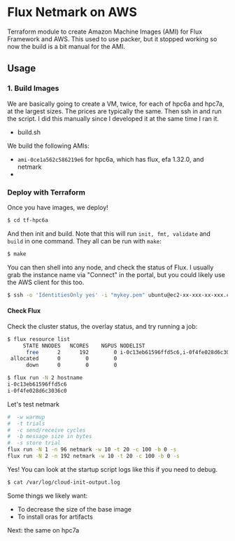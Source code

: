 # Flux Netmark on AWS

Terraform module to create Amazon Machine Images (AMI) for Flux Framework and AWS.
This used to use packer, but it stopped working so now the build is a bit manual for the AMI.

## Usage

### 1. Build Images

We are basically going to create a VM, twice, for each of hpc6a and hpc7a, at the largest sizes. The prices are typically the same. Then ssh in and run the script. I did this manually since I developed it at the same time I ran it.

- build.sh

We build the following AMIs:

- `ami-0ce1a562c586219e6` for hpc6a, which has flux, efa 1.32.0, and netmark
- 

### Deploy with Terraform

Once you have images, we deploy!

```bash
$ cd tf-hpc6a
```

And then init and build. Note that this will run `init, fmt, validate` and `build` in one command.
They all can be run with `make`:

```bash
$ make
```

You can then shell into any node, and check the status of Flux. I usually grab the instance
name via "Connect" in the portal, but you could likely use the AWS client for this too.

```bash
$ ssh -o 'IdentitiesOnly yes' -i "mykey.pem" ubuntu@ec2-xx-xxx-xx-xxx.compute-1.amazonaws.com
```

#### Check Flux

Check the cluster status, the overlay status, and try running a job:

```bash
$ flux resource list
     STATE NNODES   NCORES    NGPUS NODELIST
      free      2      192        0 i-0c13eb61596ffd5c6,i-0f4fe028d6c3036c0
 allocated      0        0        0 
      down      0        0        0
```
```bash
$ flux run -N 2 hostname
i-0c13eb61596ffd5c6
i-0f4fe028d6c3036c0
```

Let's test netmark

```bash
#  -w warmup
#  -t trials
#  -c send/receive cycles
#  -b message size in bytes
#  -s store trial
flux run -N 1 -n 96 netmark -w 10 -t 20 -c 100 -b 0 -s
flux run -N 2 -n 192 netmark -w 10 -t 20 -c 100 -b 0 -s
```

Yes! You can look at the startup script logs like this if you need to debug.

```bash
$ cat /var/log/cloud-init-output.log
```

Some things we likely want:

- To decrease the size of the base image
- To install oras for artifacts

Next: the same on hpc7a
